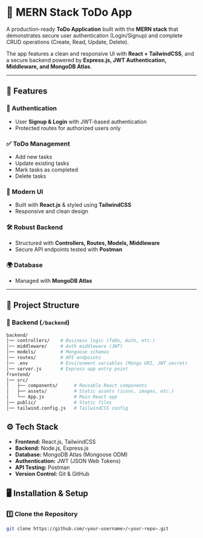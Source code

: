 # 📌 MERN Stack ToDo App  

A production-ready **ToDo Application** built with the **MERN stack** that demonstrates secure user authentication (Login/Signup) and complete CRUD operations (Create, Read, Update, Delete).  

The app features a clean and responsive UI with **React + TailwindCSS**, and a secure backend powered by **Express.js, JWT Authentication, Middleware, and MongoDB Atlas**.  

---

## 🚀 Features  

### 🔐 Authentication  
- User **Signup & Login** with JWT-based authentication  
- Protected routes for authorized users only  

### ✅ ToDo Management  
- Add new tasks  
- Update existing tasks  
- Mark tasks as completed  
- Delete tasks  

### 🎨 Modern UI  
- Built with **React.js** & styled using **TailwindCSS**  
- Responsive and clean design  

### 🛠 Robust Backend  
- Structured with **Controllers, Routes, Models, Middleware**  
- Secure API endpoints tested with **Postman**  

### 🌍 Database  
- Managed with **MongoDB Atlas**  

---

## 📂 Project Structure  

### 🔹 Backend (`/backend`)  
```bash
backend/
│── controllers/    # Business logic (ToDo, Auth, etc.)
│── middleware/     # Auth middleware (JWT)
│── models/         # Mongoose schemas
│── routes/         # API endpoints
│── .env            # Environment variables (Mongo URI, JWT secret)
│── server.js       # Express app entry point
frontend/
│── src/
│   ├── components/      # Reusable React components
│   ├── assets/          # Static assets (icons, images, etc.)
│   └── App.js           # Main React app
│── public/              # Static files
│── tailwind.config.js   # TailwindCSS config
```
## ⚙️ Tech Stack  

- **Frontend:** React.js, TailwindCSS  
- **Backend:** Node.js, Express.js  
- **Database:** MongoDB Atlas (Mongoose ODM)  
- **Authentication:** JWT (JSON Web Tokens)  
- **API Testing:** Postman  
- **Version Control:** Git & GitHub
  
## 🖥️ Installation & Setup  

### 1️⃣ Clone the Repository  
```bash
git clone https://github.com/<your-username>/<your-repo>.git

